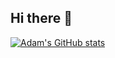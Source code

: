 ## Hi there 👋

<!--
**AdamDHines/AdamDHines** is a ✨ _special_ ✨ repository because its `README.md` (this file) appears on your GitHub profile.

Here are some ideas to get you started:

- 🔭 I’m currently working on ...
- 🌱 I’m currently learning ...
- 👯 I’m looking to collaborate on ...
- 🤔 I’m looking for help with ...
- 💬 Ask me about ...
- 📫 How to reach me: ...
- 😄 Pronouns: ...
- ⚡ Fun fact: ...
-->

[![Adam's GitHub stats](https://github-readme-stats.vercel.app/api?username=AdamDHines)](https://github.com/AdamDHines/github-readme-stats)
